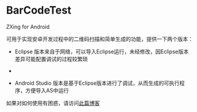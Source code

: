 # BarCodeTest
ZXing for Android

可用于实现安卓开发过程中的二维码扫描和简单生成的功能，提供一下两个版本：

* Eclipse 版本来自于网络，可以导入Eclipse运行，未经修改，因Eclipse版本差异可能配置调试的过程较繁琐
*

* Android Studio 版本是基于Eclipse版本进行了调试，从而生成的可执行程序，方便导入AS中运行

如果对如何使用有困惑，请访问[此篇博客](http://chenjiayang.me/blog/2016/07/01/Android-QRCode-Scan/)

